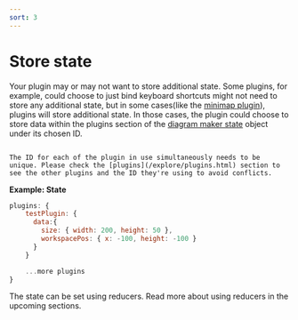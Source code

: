 ```yaml
---
sort: 3
---
```


# Store state
Your plugin may or may not want to store additional state. Some plugins, for example, could choose to just bind keyboard shortcuts might not need to store any additional state, but in some cases(like the [minimap plugin](https://github.com/awslabs/diagram-maker-plugin-minimap)), plugins will store additional state. In those cases, the plugin could choose to store data within the plugins section of the [diagram maker state](/usage/state.html) object under its chosen ID.

```note

The ID for each of the plugin in use simultaneously needs to be unique. Please check the [plugins](/explore/plugins.html) section to see the other plugins and the ID they're using to avoid conflicts.
```

**Example: State**
```javascript
plugins: {
    testPlugin: {
      data:{
        size: { width: 200, height: 50 },
        workspacePos: { x: -100, height: -100 }
      }
    }

    ...more plugins
}
```

The state can be set using reducers. Read more about using reducers in the upcoming sections.

